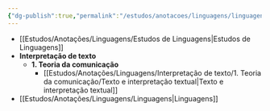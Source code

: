 ```yaml
---
{"dg-publish":true,"permalink":"/estudos/anotacoes/linguagens/linguagens/"}
---
```



- [[Estudos/Anotações/Linguagens/Estudos de Linguagens\|Estudos de Linguagens]]
- **Interpretação de texto**
	- **1. Teoria da comunicação**
		- [[Estudos/Anotações/Linguagens/Interpretação de texto/1. Teoria da comunicação/Texto e interpretação textual\|Texto e interpretação textual]]
- [[Estudos/Anotações/Linguagens/Linguagens\|Linguagens]]


